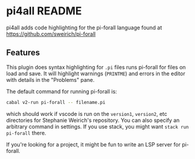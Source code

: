 # pi4all README

pi4all adds code highlighting for the pi-forall language found at https://github.com/sweirich/pi-forall

## Features

This plugin does syntax highlighting for `.pi` files runs pi-forall for files on load and save. It will highlight warnings (`PRINTME`) and errors in the editor with details in the "Problems" pane.

The default command for running pi-forall is:
```sh
cabal v2-run pi-forall -- filename.pi
```
which should work if vscode is run on the `version1`, `version2`, etc directories for Stephanie Weirich's repository. You can also specify an arbitrary command in settings. If you use stack, you might want `stack run pi-forall` there.

If you're looking for a project, it might be fun to write an LSP server for pi-forall.
